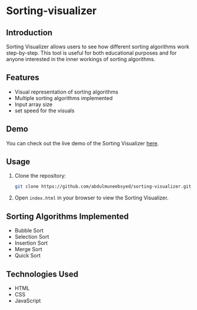 # Sorting-visualizer
## Introduction

Sorting Visualizer allows users to see how different sorting algorithms work step-by-step. This tool is useful for both educational purposes and for anyone interested in the inner workings of sorting algorithms.

## Features

- Visual representation of sorting algorithms
- Multiple sorting algorithms implemented
- Input array size
- set speed for the visuals
  
## Demo

You can check out the live demo of the Sorting Visualizer [here](https://abdulmuneebsyed.github.io/Sorting-visualizer/).

## Usage

1. Clone the repository:
    ```sh
    git clone https://github.com/abdulmuneebsyed/sorting-visualizer.git
    ```
2. Open `index.html` in your browser to view the Sorting Visualizer.

## Sorting Algorithms Implemented

- Bubble Sort
- Selection Sort
- Insertion Sort
- Merge Sort
- Quick Sort


## Technologies Used

- HTML
- CSS
- JavaScript
